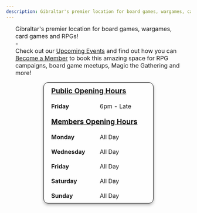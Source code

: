 ```yaml
---
description: Gibraltar's premier location for board games, wargames, card games and RPGs. Open every Friday and available to book for RPG campaigns, board game meetups, Magic the Gathering and more!
---
```



<!-- Add a responsive viewport tag -->
<meta name="viewport" content="width=device-width, initial-scale=1">

<!-- Description Section -->
<div style="margin: 0 auto; width: 90%; font-size: 1rem;">
  Gibraltar's premier location for board games, wargames, card games and RPGs!</br>-</br> Check out our 
  <a href="/events/">Upcoming Events</a> and find out how you can 
  <a href="/memberships/">Become a Member</a> to book this amazing space for RPG campaigns, board game meetups, Magic the Gathering and more!
</div>

<!-- CSS styles for responsive table container -->
<style>
  /* Use a flexible container on all screens */
  .table-container {
    display: flex;
    justify-content: center;
    overflow-x: auto;
    padding: 0 1rem; /* Use relative, smaller padding on mobile devices */
  }
  
  /* Increase padding on larger screens */
  @media (min-width: 768px) {
    .table-container {
      padding: 0 100px;
    }
  }
</style>

<!-- Table Section inside a responsive container -->
<div class="table-container">
  <table style="width: 90%; min-width: 300px; border-collapse: separate; border-spacing: 0; border: 1px solid black; background-color: rgba(255, 255, 255, 0.3); box-shadow: 0 4px 8px rgba(0, 0, 0, 0.3); border-radius: 12px;">
    <!-- Public Opening Hours header -->
    <tr>
      <td colspan="2" style="font-size: larger; font-weight: bold; padding: 10px 20px;">
        <u>Public Opening Hours</u>
      </td>
    </tr>
    <!-- Row for Friday -->
    <tr>
      <td style="padding: 10px 20px; text-align: left; width: 30%;">
        <strong>Friday</strong>
      </td>
      <td style="padding: 10px 20px; text-align: left;">
        6pm - Late
      </td>
    </tr>
    <!-- Members Opening Hours header -->
    <tr>
      <td colspan="2" style="font-size: larger; font-weight: bold; padding: 10px 20px;">
        <u>Members Opening Hours</u>
      </td>
    </tr>
    <!-- Row for Monday -->
    <tr>
      <td style="padding: 10px 20px; text-align: left;">
        <strong>Monday</strong>
      </td>
      <td style="padding: 10px 20px; text-align: left;">
        All Day
      </td>
    </tr>
    <!-- Row for Wednesday -->
    <tr>
      <td style="padding: 10px 20px; text-align: left;">
        <strong>Wednesday</strong>
      </td>
      <td style="padding: 10px 20px; text-align: left;">
        All Day
      </td>
    </tr>
    <!-- Row for Friday -->
    <tr>
      <td style="padding: 10px 20px; text-align: left;">
        <strong>Friday</strong>
      </td>
      <td style="padding: 10px 20px; text-align: left;">
        All Day
      </td>
    </tr>
    <!-- Row for Saturday -->
    <tr>
      <td style="padding: 10px 20px; text-align: left;">
        <strong>Saturday</strong>
      </td>
      <td style="padding: 10px 20px; text-align: left;">
        All Day
      </td>
    </tr>
    <!-- Row for Sunday -->
    <tr>
      <td style="padding: 10px 20px; text-align: left;">
        <strong>Sunday</strong>
      </td>
      <td style="padding: 10px 20px; text-align: left;">
        All Day
      </td>
    </tr>
  </table>
</div>


